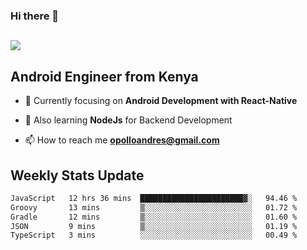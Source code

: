 ### Hi there 👋
<h2 align="left"><img src="https://readme-typing-svg.herokuapp.com?color=000000&lines=I'm+Andrew+Opollo😊;Welcome+to+my+Github😜"> </h2>

## Android Engineer from Kenya


- 🌱 Currently focusing on **Android Development with React-Native**

- 🔭 Also learning **NodeJs** for Backend Development

- 📫 How to reach me **opolloandres@gmail.com**


## Weekly Stats Update
<!--START_SECTION:waka-->

```txt
JavaScript   12 hrs 36 mins  ███████████████████████▓░   94.46 %
Groovy       13 mins         ▒░░░░░░░░░░░░░░░░░░░░░░░░   01.72 %
Gradle       12 mins         ▒░░░░░░░░░░░░░░░░░░░░░░░░   01.60 %
JSON         9 mins          ▒░░░░░░░░░░░░░░░░░░░░░░░░   01.19 %
TypeScript   3 mins          ░░░░░░░░░░░░░░░░░░░░░░░░░   00.49 %
```

<!--END_SECTION:waka-->



